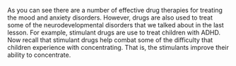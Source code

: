 As you can see there are a number of effective drug therapies for treating the
mood and anxiety disorders. However, drugs are also used to treat some of the
neurodevelopmental disorders that we talked about in the last lesson. For
example, stimulant drugs are use to treat children with ADHD. Now recall that
stimulant drugs help combat some of the difficulty that children experience
with concentrating. That is, the stimulants improve their ability to
concentrate.
